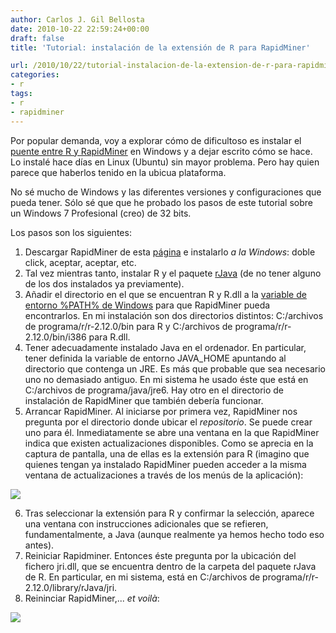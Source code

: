 ```yaml
---
author: Carlos J. Gil Bellosta
date: 2010-10-22 22:59:24+00:00
draft: false
title: 'Tutorial: instalación de la extensión de R para RapidMiner'

url: /2010/10/22/tutorial-instalacion-de-la-extension-de-r-para-rapidminer/
categories:
- r
tags:
- r
- rapidminer
---
```


Por popular demanda, voy a explorar cómo de dificultoso es instalar el [puente entre R y RapidMiner](http://www.datanalytics.com/blog/2010/09/08/mas-sobre-la-integracion-de-r-y-rapidminer/) en Windows y a dejar escrito cómo se hace. Lo instalé hace días en Linux (Ubuntu) sin mayor problema. Pero hay quien parece que haberlos tenido en la ubicua plataforma.

No sé mucho de Windows y las diferentes versiones y configuraciones que pueda tener. Sólo sé que que he probado los pasos de este tutorial sobre un Windows 7 Profesional (creo) de 32 bits.

Los pasos son los siguientes:


1. Descargar RapidMiner de esta [página](http://rapid-i.com/content/view/26/82/) e instalarlo _a la Windows_: doble click, aceptar, aceptar, etc.
2. Tal vez mientras tanto, instalar R y el paquete [rJava](http://cran.r-project.org/web/packages/rJava/index.html) (de no tener alguno de los dos instalados ya previamente).
3. Añadir el directorio en el que se encuentran R y R.dll a la [variable de entorno %PATH% de Windows](http://mikengel.com/java-jdk-configurar-variables-de-entorno-windows-7) para que RapidMiner pueda encontrarlos. En mi instalación son dos directorios distintos: C:/archivos de programa/r/r-2.12.0/bin para R y C:/archivos de programa/r/r-2.12.0/bin/i386 para R.dll.
4. Tener adecuadamente instalado Java en el ordenador. En particular, tener definida la variable de entorno JAVA_HOME apuntando al directorio que contenga un JRE. Es más que probable que sea necesario uno no demasiado antiguo. En mi sistema he usado éste que está en C:/archivos de programa/java/jre6. Hay otro en el directorio de instalación de RapidMiner que también debería funcionar.
5. Arrancar RapidMiner. Al iniciarse por primera vez, RapidMiner nos pregunta por el directorio donde ubicar el _repositorio_. Se puede crear uno para él. Inmediatamente se abre una ventana en la que RapidMiner indica que existen actualizaciones disponibles. Como se aprecia en la captura de pantalla, una de ellas es la extensión para R (imagino que quienes tengan ya instalado RapidMiner pueden acceder a la misma ventana de actualizaciones a través de los menús de la aplicación):


[![](/wp-uploads/2010/10/actualizaciones_rapidminer_r.png)
](/wp-uploads/2010/10/actualizaciones_rapidminer_r.png)



6. Tras seleccionar la extensión para R y confirmar la selección, aparece una ventana con instrucciones adicionales que se refieren, fundamentalmente, a Java (aunque realmente ya hemos hecho todo eso antes).
7. Reiniciar Rapidminer. Entonces éste pregunta por la ubicación del fichero jri.dll, que se encuentra dentro de la carpeta del paquete rJava de R. En particular, en mi sistema, está en C:/archivos de programa/r/r-2.12.0/library/rJava/jri.
8. Reininciar RapidMiner,... _et voilà_:



[![](/wp-uploads/2010/10/rapidminer_con_r.png)
](/wp-uploads/2010/10/rapidminer_con_r.png)
